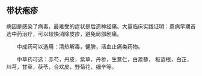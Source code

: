 ## 带状疱疹

病因是感染了病毒，最难受的症状是后遗神经痛。大量临床实践证明：患病早期首选中药治疗，可以较快消除皮疹，避免局部剧痛。

　　中成药可以选用：清热解毒，健脾，活血止痛类药物。

　　中草药可选：赤芍，丹皮，紫草，丹参，生薏仁，白蒺藜， 板蓝根，白芷，川芎，甘草，茯苓，合欢皮，野菊花，细辛等。

